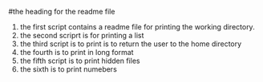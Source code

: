 #the  heading for the readme file 
1. the first script contains a readme file for printing the working directory.
2. the second scriprt is for printing a list
3. the third script is to print is to return the user to the home directory
4. the fourth is to print in long format
5. the fifth script is to print hidden files
6. the sixth is to print numebers 
